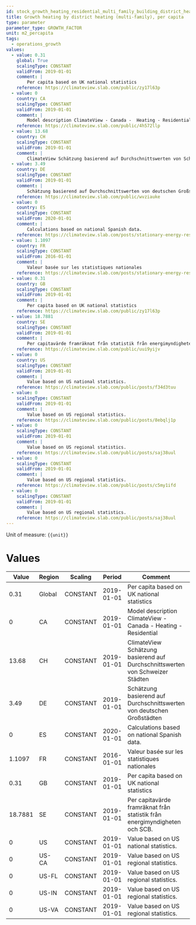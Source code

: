 ```yaml
---
id: stock_growth_heating_residential_multi_family_building_district_heating
title: Growth heating by district heating (multi-family), per capita
type: parameter
parameter_type: GROWTH_FACTOR
unit: m2_percapita
tags:
  - operations_growth
values:
  - value: 0.31
    global: True
    scalingType: CONSTANT
    validFrom: 2019-01-01
    comment: |
        Per capita based on UK national statistics
    reference: https://climateview.slab.com/public/zy17l63p
  - value: 0
    country: CA
    scalingType: CONSTANT
    validFrom: 2019-01-01
    comment: |
        Model description ClimateView - Canada -  Heating - Residential
    reference: https://climateview.slab.com/public/4h572llp
  - value: 13.68
    country: CH
    scalingType: CONSTANT
    validFrom: 2019-01-01
    comment: |
        ClimateView Schätzung basierend auf Durchschnittswerten von Schweizer Städten
  - value: 3.49
    country: DE
    scalingType: CONSTANT
    validFrom: 2019-01-01
    comment: |
        Schätzung basierend auf Durchschnittswerten von deutschen Großstädten
    reference: https://climateview.slab.com/public/wvziauke
  - value: 0
    country: ES
    scalingType: CONSTANT
    validFrom: 2020-01-01
    comment: |
        Calculations based on national Spanish data.
    reference: https://climateview.slab.com/posts/stationary-energy-residential-5b7n1rw0#hsv7b-space-heating
  - value: 1.1097
    country: FR
    scalingType: CONSTANT
    validFrom: 2016-01-01
    comment: |
        Valeur basée sur les statistiques nationales
    reference: https://climateview.slab.com/posts/stationary-energy-residential-france-bnynu72j#hvdfv-tableau-3-chauffage-des-appartements-5
  - value: 0.31
    country: GB
    scalingType: CONSTANT
    validFrom: 2019-01-01
    comment: |
        Per capita based on UK national statistics
    reference: https://climateview.slab.com/public/zy17l63p
  - value: 18.7881
    country: SE
    scalingType: CONSTANT
    validFrom: 2019-01-01
    comment: |
        Per capitavärde framräknat från statistik från energimyndigheten och SCB.
    reference: https://climateview.slab.com/public/uui9yijv
  - value: 0
    country: US
    scalingType: CONSTANT
    validFrom: 2019-01-01
    comment: |
        Value based on US national statistics.
    reference: https://climateview.slab.com/public/posts/f34d3tuu
  - value: 0
    scalingType: CONSTANT
    validFrom: 2019-01-01
    comment: |
        Value based on US regional statistics.
    reference: https://climateview.slab.com/public/posts/8ebqlj1p
  - value: 0
    scalingType: CONSTANT
    validFrom: 2019-01-01
    comment: |
        Value based on US regional statistics.
    reference: https://climateview.slab.com/public/posts/saj38uul
  - value: 0
    scalingType: CONSTANT
    validFrom: 2019-01-01
    comment: |
        Value based on US regional statistics.
    reference: https://climateview.slab.com/public/posts/c5my1ifd
  - value: 0
    scalingType: CONSTANT
    validFrom: 2019-01-01
    comment: |
        Value based on US regional statistics.
    reference: https://climateview.slab.com/public/posts/saj38uul
---
```



Unit of measure: `{{unit}}`


# Values


| Value | Region | Scaling | Period | Comment | Reference |
|-------|--------|---------|--------|---------|-----------|
| 0.31 | Global | CONSTANT | 2019-01-01 | Per capita based on UK national statistics | https://climateview.slab.com/public/zy17l63p |
| 0 | CA | CONSTANT | 2019-01-01 | Model description ClimateView - Canada -  Heating - Residential | https://climateview.slab.com/public/4h572llp |
| 13.68 | CH | CONSTANT | 2019-01-01 | ClimateView Schätzung basierend auf Durchschnittswerten von Schweizer Städten |  |
| 3.49 | DE | CONSTANT | 2019-01-01 | Schätzung basierend auf Durchschnittswerten von deutschen Großstädten | https://climateview.slab.com/public/wvziauke |
| 0 | ES | CONSTANT | 2020-01-01 | Calculations based on national Spanish data. | https://climateview.slab.com/posts/stationary-energy-residential-5b7n1rw0#hsv7b-space-heating |
| 1.1097 | FR | CONSTANT | 2016-01-01 | Valeur basée sur les statistiques nationales | https://climateview.slab.com/posts/stationary-energy-residential-france-bnynu72j#hvdfv-tableau-3-chauffage-des-appartements-5 |
| 0.31 | GB | CONSTANT | 2019-01-01 | Per capita based on UK national statistics | https://climateview.slab.com/public/zy17l63p |
| 18.7881 | SE | CONSTANT | 2019-01-01 | Per capitavärde framräknat från statistik från energimyndigheten och SCB. | https://climateview.slab.com/public/uui9yijv |
| 0 | US | CONSTANT | 2019-01-01 | Value based on US national statistics. | https://climateview.slab.com/public/posts/f34d3tuu |
| 0 | US-CA | CONSTANT | 2019-01-01 | Value based on US regional statistics. | https://climateview.slab.com/public/posts/8ebqlj1p |
| 0 | US-FL | CONSTANT | 2019-01-01 | Value based on US regional statistics. | https://climateview.slab.com/public/posts/saj38uul |
| 0 | US-IN | CONSTANT | 2019-01-01 | Value based on US regional statistics. | https://climateview.slab.com/public/posts/c5my1ifd |
| 0 | US-VA | CONSTANT | 2019-01-01 | Value based on US regional statistics. | https://climateview.slab.com/public/posts/saj38uul |


